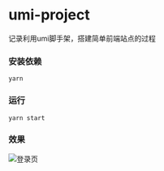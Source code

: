 # umi-project
记录利用umi脚手架，搭建简单前端站点的过程

### 安装依赖

``
yarn
``

### 运行

``
yarn start
``

### 效果

![登录页](http://chuantu.xyz/t6/740/1597557265x1700340427.png)

